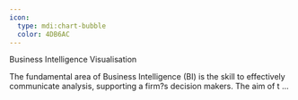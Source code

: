 ```yaml
---
icon:
  type: mdi:chart-bubble
  color: 4DB6AC
---
```

Business Intelligence Visualisation

The fundamental area of Business Intelligence (BI) is the skill to effectively communicate analysis, supporting a firm?s decision makers. The aim of t ... 
